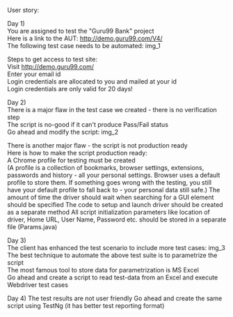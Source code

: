 User story:

Day 1)  
You are assigned to test the "Guru99 Bank" project  
Here is a link to the AUT: http://demo.guru99.com/V4/  
The following test case needs to be automated: img_1

Steps to get access to test site:  
	Visit http://demo.guru99.com/  
	Enter your email id  
	Login credentials are allocated to you and mailed at your id  
	Login credentials are only valid for 20 days!

Day 2)  
There is a major flaw in the test case we created - there is no verification step  
The script is no-good if it can't produce Pass/Fail status  
Go ahead and modify the script: img_2  

There is another major flaw - the script is not production ready  
Here is how to make the script production ready:  
	A Chrome profile for testing must be created  
	(A profile is a collection of bookmarks, browser settings, extensions, passwords and history
	- all your personal settings. Browser uses a default profile to store them.
	If something goes wrong with the testing, you still have your default profile to fall back to
	- your personal data still safe.)
The amount of time the driver should wait when searching for a GUI element should be specified
The code to setup and launch driver should be created as a separate method
All script initialization parameters like location of driver, Home URL, User Name, Password etc. should be stored in a separate file (Params.java)

Day 3)  
The client has enhanced the test scenario to include more test cases: img_3  
The best technique to automate the above test suite is to parametrize the script  
The most famous tool to store data for parametrization is MS Excel  
Go ahead and create a script to read test-data from an Excel and execute Webdriver test cases

Day 4)
The test results are not user friendly
Go ahead and create the same script using TestNg (it has better test reporting format)

